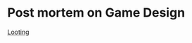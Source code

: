# Post mortem on Game Design

[Looting](https://github.com/itzjac/bytecave/blob/main/gamedesign/looting.md)
